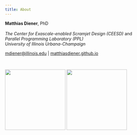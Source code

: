 ```yaml
---
title: About
---
```


**Matthias Diener**,
PhD<br><br>
*The Center for Exascale-enabled Scramjet Design (CEESD)* and<br>
*Parallel Programming Laboratory (PPL)*<br>
*University of Illinois Urbana-Champaign*<br>

<a href="mailto:mdiener@illinois.edu">mdiener@illinois.edu</a> \| <a href="https://matthiasdiener.github.io">matthiasdiener.github.io</a> <br>

<br>



<a href="https://ceesd.illinois.edu"><img src="https://avatars.githubusercontent.com/u/62910281" width="200px"></a>
<a href="https://charm.cs.illinois.edu"><img src="https://charm.cs.illinois.edu/images/header_ppllogo.png" width="200px">
<!-- <img src="http://illinois.edu/assets/img/branding/wordmark_vertical.png" width="200px"> -->

<!-- QR code -->
<!-- TU Berlin pic -->
<!-- UFRGS pic -->
